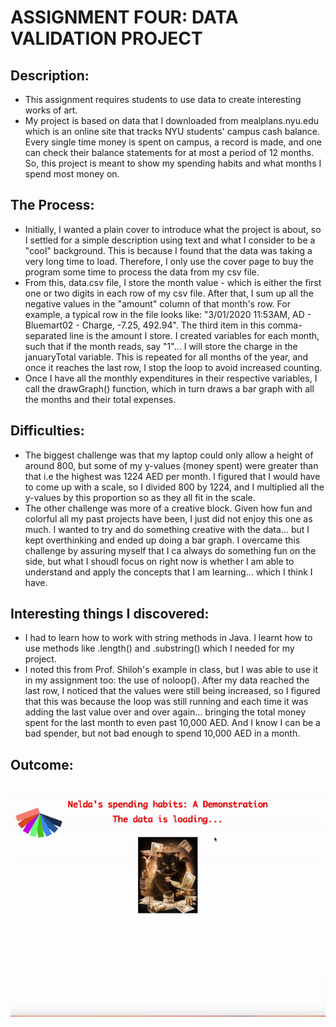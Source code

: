 # ASSIGNMENT FOUR: DATA VALIDATION PROJECT

##  Description:
- This assignment requires students to use data to create interesting works of art.
- My project is based on data that I downloaded from mealplans.nyu.edu which is an online site that tracks NYU students' campus cash balance. Every single time money is spent on campus, a record is made, and one can check their balance statements for at most a period of 12 months. So, this project is meant to show my spending habits and what months I spend most money on.

## The Process:
- Initially, I wanted a plain cover to introduce what the project is about, so I settled for a simple description using text and what I consider to be a "cool" background. This is because I found that the data was taking a very long time to load. Therefore, I only use the cover page to buy the program some time to process the data from my csv file.
- From this, data.csv file, I store the month value - which is either the first one or two digits in each row of my csv file. After that, I sum up all the negative values in the "amount" column of that month's row. For example, a typical row in the file looks like: "3/01/2020 11:53AM,	AD - Bluemart02 - Charge,	-7.25,	492.94". The third item in this comma-separated line is the amount I store. I created variables for each month, such that if the month reads, say "1"... I will store the charge in the januaryTotal variable. This is repeated for all months of the year, and once it reaches the last row, I stop the loop to avoid increased counting.
- Once I have all the monthly expenditures in their respective variables, I call the drawGraph() function, which in turn draws a bar graph with all the months and their total expenses. 

## Difficulties:
- The biggest challenge was that my laptop could only allow a height of around 800, but some of my y-values (money spent) were greater than that i.e the highest was 1224 AED per month. I figured that I would have to come up with a scale, so I divided 800 by 1224, and I multiplied all the y-values by this proportion so as they all fit in the scale. 
- The other challenge was more of a creative block. Given how fun and colorful all my past projects have been, I just did not enjoy this one as much. I wanted to try and do something creative with the data... but I kept overthinking and ended up doing a bar graph. I overcame this challenge by assuring myself that I ca always do something fun on the side, but what I shoudl focus on right now is whether I am able to understand and apply the concepts that I am learning... which I think I have. 

## Interesting things I discovered:
- I had to learn how to work with string methods in Java. I learnt how to use methods like .length() and .substring() which I needed for my project.
- I noted this from Prof. Shiloh's example in class, but I was able to use it in my assignment too: the use of noloop(). After my data reached the last row, I noticed that the values were still being increased, so I figured that this was because the loop was still running and each time it was adding the last value over and over again... bringing the total money spent for the last month to even past 10,000 AED. And I know I can be a bad spender, but not bad enough to spend 10,000 AED in a month.

## Outcome:
![](Media/neldas_video.gif)

